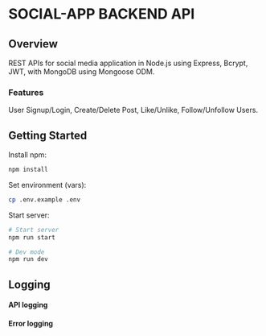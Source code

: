 # SOCIAL-APP BACKEND API

## Overview

REST APIs for social media application in Node.js using Express, Bcrypt, JWT, with MongoDB using Mongoose ODM. 


### Features
User Signup/Login, Create/Delete Post, Like/Unlike, Follow/Unfollow Users. 

## Getting Started

Install npm:
```js
npm install
```

Set environment (vars):
```sh
cp .env.example .env
```

Start server:
```sh
# Start server
npm run start

# Dev mode
npm run dev
```

## Logging


#### API logging

#### Error logging
